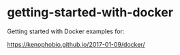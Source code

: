 # getting-started-with-docker
Getting started with Docker examples for: 

https://kenophobio.github.io/2017-01-09/docker/

